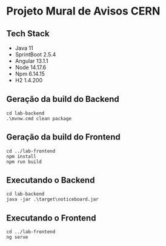 # Projeto Mural de Avisos CERN

## Tech Stack

* Java 11
* SprintBoot 2.5.4
* Angular 13.1.1
* Node 14.17.6
* Npm 6.14.15
* H2 1.4.200

## Geração da build do Backend

```
cd lab-backend
.\mvnw.cmd clean package
```

## Geração da build do Frontend

```
cd ../lab-frontend
npm install
npm run build
```

## Executando o Backend

```
cd lab-backend
java -jar .\target\noticeboard.jar
```

## Executando o Frontend

```
cd ../lab-frontend
ng serve
```
